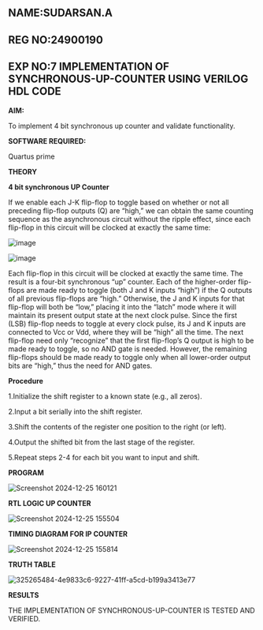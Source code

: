 ## NAME:SUDARSAN.A ##
## REG NO:24900190 ##
## EXP NO:7 IMPLEMENTATION OF SYNCHRONOUS-UP-COUNTER USING VERILOG HDL CODE ##

**AIM:**

To implement 4 bit synchronous up counter and validate functionality.

**SOFTWARE REQUIRED:**

Quartus prime

**THEORY**

**4 bit synchronous UP Counter**

If we enable each J-K flip-flop to toggle based on whether or not all preceding flip-flop outputs (Q) are “high,” we can obtain the same counting sequence as the asynchronous circuit without the ripple effect, since each flip-flop in this circuit will be clocked at exactly the same time:

![image](https://github.com/naavaneetha/SYNCHRONOUS-UP-COUNTER/assets/154305477/d5db3fa0-e413-404c-b80e-b2f39d82e7e8)


![image](https://github.com/naavaneetha/SYNCHRONOUS-UP-COUNTER/assets/154305477/52cb61eb-d04b-442d-810c-31185a68410b)

Each flip-flop in this circuit will be clocked at exactly the same time.
The result is a four-bit synchronous “up” counter. Each of the higher-order flip-flops are made ready to toggle (both J and K inputs “high”) if the Q outputs of all previous flip-flops are “high.”
Otherwise, the J and K inputs for that flip-flop will both be “low,” placing it into the “latch” mode where it will maintain its present output state at the next clock pulse.
Since the first (LSB) flip-flop needs to toggle at every clock pulse, its J and K inputs are connected to Vcc or Vdd, where they will be “high” all the time.
The next flip-flop need only “recognize” that the first flip-flop’s Q output is high to be made ready to toggle, so no AND gate is needed.
However, the remaining flip-flops should be made ready to toggle only when all lower-order output bits are “high,” thus the need for AND gates.

**Procedure**

1.Initialize the shift register to a known state (e.g., all zeros).

2.Input a bit serially into the shift register.

3.Shift the contents of the register one position to the right (or left).

4.Output the shifted bit from the last stage of the register.

5.Repeat steps 2-4 for each bit you want to input and shift.

**PROGRAM**

![Screenshot 2024-12-25 160121](https://github.com/user-attachments/assets/2db39b67-0b81-416c-a033-2755ff3d3bd3)


**RTL LOGIC UP COUNTER**

![Screenshot 2024-12-25 155504](https://github.com/user-attachments/assets/2fc13543-aff6-4f05-9b34-8618c54e0f91)


**TIMING DIAGRAM FOR IP COUNTER**

![Screenshot 2024-12-25 155814](https://github.com/user-attachments/assets/4965a1c2-1305-482b-8843-e8ad6825686c)

**TRUTH TABLE**

![325265484-4e9833c6-9227-41ff-a5cd-b199a3413e77](https://github.com/user-attachments/assets/0767191f-8b22-4fba-8cc7-91809845e51b)

**RESULTS**

THE IMPLEMENTATION OF SYNCHRONOUS-UP-COUNTER IS TESTED AND VERIFIED.
 
